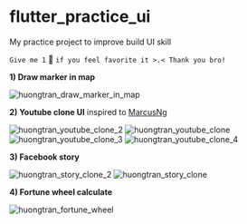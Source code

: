 # flutter_practice_ui

My practice project to improve build UI skill

`Give me 1` 🌟 `if you feel favorite it >.< Thank you bro!`

**1) Draw marker in map**

![huongtran_draw_marker_in_map](https://user-images.githubusercontent.com/33143698/128990103-3100d772-6f75-4f47-9c3d-40461ea5fb9b.png)

**2) Youtube clone UI** inspired to [MarcusNg](https://github.com/MarcusNg)

![huongtran_youtube_clone_2](https://user-images.githubusercontent.com/33143698/128990162-b5a22306-b67d-4d0e-8c75-d87fb43f1131.png)
![huongtran_youtube_clone](https://user-images.githubusercontent.com/33143698/128990172-2b7769c6-7929-48f8-975e-8ca1e25cdd36.png)
![huongtran_youtube_clone_3](https://user-images.githubusercontent.com/33143698/128990145-3b49d3ce-e92f-48fb-aa4d-84110bb84ee7.png)
![huongtran_youtube_clone_4](https://user-images.githubusercontent.com/33143698/128990186-049dde33-8170-40b9-b4f6-d32d171ce1e1.png)

**3) Facebook story**

![huongtran_story_clone_2](https://user-images.githubusercontent.com/33143698/128990206-0eb10340-fe4e-4b88-995c-10a48a47dc64.png)
![huongtran_story_clone](https://user-images.githubusercontent.com/33143698/128990217-8bbb7e74-b1d2-4a16-ab22-c5ec5c3ea7fc.png)

**4) Fortune wheel calculate**

![huongtran_fortune_wheel](https://user-images.githubusercontent.com/33143698/128990224-60fb255d-b9d8-40af-b94b-fc90a75170fe.png)

